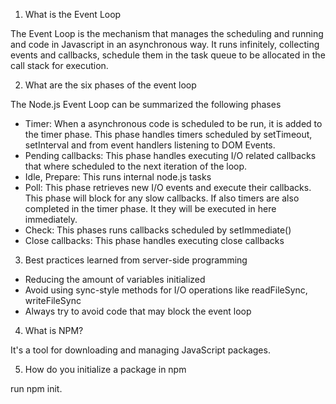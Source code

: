 1. What is the Event Loop

The Event Loop is the mechanism that manages the scheduling and running and code in Javascript in an asynchronous way. It runs infinitely, collecting events and callbacks, schedule them in the task queue to be allocated in the call stack for execution.

2. What are the six phases of the event loop

The Node.js Event Loop can be summarized the following phases

* Timer: When a asynchronous code is scheduled to be run, it is added to the timer phase. This phase handles timers scheduled by setTimeout, setInterval and from event handlers listening to DOM Events.
* Pending callbacks: This phase handles executing I/O related callbacks that where scheduled to the next iteration of the loop.
* Idle, Prepare: This runs internal node.js tasks
* Poll: This phase retrieves new I/O events and execute their callbacks. This phase will block for any slow callbacks. If also timers are also completed in the timer phase. It they will be executed in here immediately.
* Check: This phases runs callbacks scheduled by setImmediate()
* Close callbacks: This phase handles executing close callbacks

3. Best practices learned from server-side programming

* Reducing the amount of variables initialized
* Avoid using sync-style methods for I/O operations like readFileSync, writeFileSync
* Always try to avoid code that may block the event loop

4. What is NPM?

It's a tool for downloading and managing JavaScript packages.

5. How do you initialize a package in npm

run npm init.
